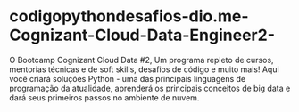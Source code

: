 # codigopythondesafios-dio.me-Cognizant-Cloud-Data-Engineer2-
O Bootcamp Cognizant Cloud Data #2, Um programa repleto de cursos, mentorias técnicas e de soft skills, desafios de código e muito mais! Aqui você criará soluções Python - uma das principais linguagens de programação da atualidade, aprenderá os principais conceitos de big data e dará seus primeiros passos no ambiente de nuvem.
